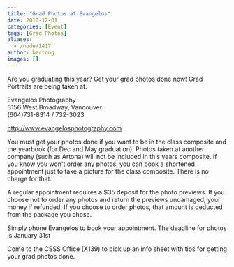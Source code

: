 ```yaml
---
title: "Grad Photos at Evangelos"
date: 2010-12-01
categories: [Event]
tags: [Grad Photos]
aliases:
  - /node/1417
author: bertong
images: []
---
```


Are you graduating this year? Get your grad photos done now! Grad Portraits are being taken at:

Evangelos Photography \
3156 West Broadway, Vancouver \
(604)731-8314 / 732-3023

http://www.evangelosphotography.com

You must get your photos done if you want to be in the class composite and the yearbook (for Dec and May graduation). Photos taken at another company (such as Artona) will not be included in this years composite. If you know you won't order any photos, you can book a shortened appointment just to take a picture for the class composite. There is no charge for that.

A regular appointment requires a $35 deposit for the photo previews. If you choose not to order any photos and return the previews undamaged, your money if refunded. If you choose to order photos, that amount is deducted from the package you chose.

Simply phone Evangelos to book your appointment. The deadline for photos is January 31st

Come to the CSSS Office (X139) to pick up an info sheet with tips for getting your grad photos done.
